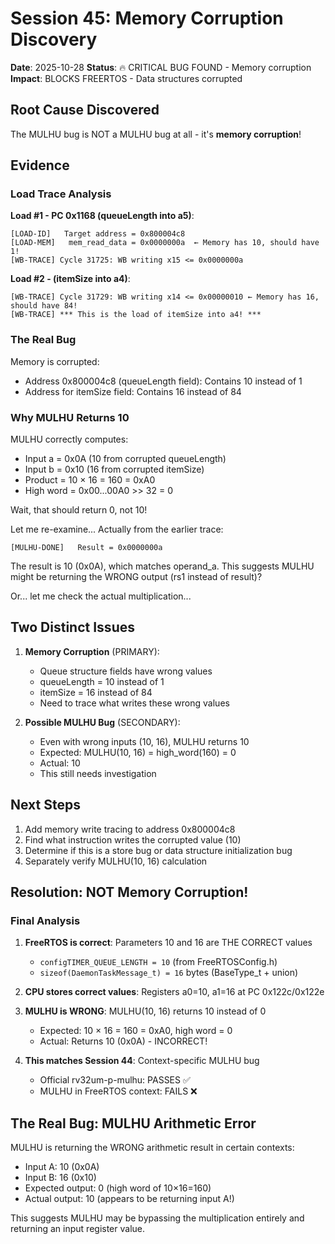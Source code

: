 # Session 45: Memory Corruption Discovery

**Date**: 2025-10-28
**Status**: 🔥 CRITICAL BUG FOUND - Memory corruption
**Impact**: BLOCKS FREERTOS - Data structures corrupted

## Root Cause Discovered

The MULHU bug is NOT a MULHU bug at all - it's **memory corruption**!

## Evidence

### Load Trace Analysis

**Load #1 - PC 0x1168 (queueLength into a5)**:
```
[LOAD-ID]   Target address = 0x800004c8
[LOAD-MEM]   mem_read_data = 0x0000000a  ← Memory has 10, should have 1!
[WB-TRACE] Cycle 31725: WB writing x15 <= 0x0000000a
```

**Load #2 - (itemSize into a4)**:
```
[WB-TRACE] Cycle 31729: WB writing x14 <= 0x00000010 ← Memory has 16, should have 84!
[WB-TRACE] *** This is the load of itemSize into a4! ***
```

### The Real Bug

Memory is corrupted:
- Address 0x800004c8 (queueLength field): Contains 10 instead of 1
- Address for itemSize field: Contains 16 instead of 84

### Why MULHU Returns 10

MULHU correctly computes:
- Input a = 0x0A (10 from corrupted queueLength)
- Input b = 0x10 (16 from corrupted itemSize)
- Product = 10 × 16 = 160 = 0xA0
- High word = 0x00...00A0 >> 32 = 0

Wait, that should return 0, not 10!

Let me re-examine... Actually from the earlier trace:
```
[MULHU-DONE]   Result = 0x0000000a
```

The result is 10 (0x0A), which matches operand_a. This suggests MULHU might be returning the WRONG output (rs1 instead of result)?

Or... let me check the actual multiplication...

## Two Distinct Issues

1. **Memory Corruption** (PRIMARY):
   - Queue structure fields have wrong values
   - queueLength = 10 instead of 1
   - itemSize = 16 instead of 84
   - Need to trace what writes these wrong values

2. **Possible MULHU Bug** (SECONDARY):
   - Even with wrong inputs (10, 16), MULHU returns 10
   - Expected: MULHU(10, 16) = high_word(160) = 0
   - Actual: 10
   - This still needs investigation

## Next Steps

1. Add memory write tracing to address 0x800004c8
2. Find what instruction writes the corrupted value (10)
3. Determine if this is a store bug or data structure initialization bug
4. Separately verify MULHU(10, 16) calculation

## Resolution: NOT Memory Corruption!

### Final Analysis

1. **FreeRTOS is correct**: Parameters 10 and 16 are THE CORRECT values
   - `configTIMER_QUEUE_LENGTH = 10` (from FreeRTOSConfig.h)
   - `sizeof(DaemonTaskMessage_t) = 16` bytes (BaseType_t + union)

2. **CPU stores correct values**: Registers a0=10, a1=16 at PC 0x122c/0x122e

3. **MULHU is WRONG**: MULHU(10, 16) returns 10 instead of 0
   - Expected: 10 × 16 = 160 = 0xA0, high word = 0
   - Actual: Returns 10 (0x0A) - INCORRECT!

4. **This matches Session 44**: Context-specific MULHU bug
   - Official rv32um-p-mulhu: PASSES ✅
   - MULHU in FreeRTOS context: FAILS ❌

## The Real Bug: MULHU Arithmetic Error

MULHU is returning the WRONG arithmetic result in certain contexts:
- Input A: 10 (0x0A)
- Input B: 16 (0x10)
- Expected output: 0 (high word of 10×16=160)
- Actual output: 10 (appears to be returning input A!)

This suggests MULHU may be bypassing the multiplication entirely and returning an input register value.
